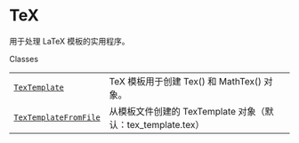 # TeX

用于处理 LaTeX 模板的实用程序。

Classes

|||
|-|-|
[`TexTemplate`]()|TeX 模板用于创建 Tex() 和 MathTex() 对象。
[`TexTemplateFromFile`]()|从模板文件创建的 TexTemplate 对象（默认：tex_template.tex）
